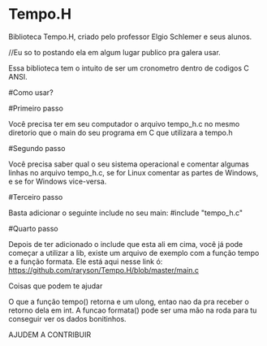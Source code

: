 # Tempo.H

Biblioteca Tempo.H, criado pelo professor Elgio Schlemer e seus alunos.

//Eu so to postando ela em algum lugar publico pra galera usar.

Essa biblioteca tem o intuito de ser um cronometro dentro de codigos C ANSI.

#Como usar?


#Primeiro passo

Você precisa ter em seu computador o arquivo tempo_h.c no mesmo diretorio que o main do seu programa em C que utilizara a tempo.h

#Segundo passo

Você precisa saber qual o seu sistema operacional e comentar algumas linhas no arquivo tempo_h.c, se for Linux comentar as partes de Windows, e se for Windows vice-versa.

#Terceiro passo

Basta adicionar o seguinte include no seu main:
#include "tempo_h.c"

#Quarto passo

Depois de ter adicionado o include que esta ali em cima, você já pode começar a utilizar a lib, existe um arquivo de exemplo com a função tempo e a função formata. Ele está aqui nesse link ó:
https://github.com/raryson/Tempo.H/blob/master/main.c


Coisas que podem te ajudar

O que a função tempo() retorna e um ulong, entao nao da pra receber o retorno dela em int.
A funcao formata() pode ser uma mão na roda para tu conseguir ver os dados bonitinhos.

AJUDEM A CONTRIBUIR
